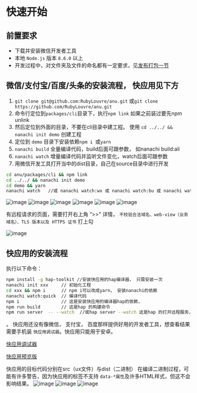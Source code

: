 # 快速开始

## 前置要求

* 下载并安装微信开发者工具
* 本地 `Node.js` 版本 `8.6.0` 以上
* 开发过程中，对文件夹及文件的命名都有一定要求，见[发布打包一节](publish.md)

## 微信/支付宝/百度/头条的安装流程， 快应用见下方

1. `git clone git@github.com:RubyLouvre/anu.git` 或`git clone https://github.com/RubyLouvre/anu.git`<br />
2. 命令行定位到`packages/cli`目录下，执行`npm link` 如果之前装过要先npm unlink<br />
3. 然后定位到外面的目录，不要在cli目录中建工程。 使用 `cd ../../ && nanachi init demo` 创建工程<br />
4. 定位到 `demo` 目录下安装依赖`npm i `或`yarn`
5.  `nanachi build` 全量编译代码，build后面可跟参数， 如nanachi build:ali<br />
6.  `nanachi watch` 增量编译代码并监听文件变化，watch后面可跟参数<br />
7. 用微信开发工具打开当中的dist目录，自己在source目录中进行开发<br />

```bash
cd anu/packages/cli && npm link
cd ../../ && nanachi init demo
cd demo && yarn
nanachi watch   //或 nanachi watch:wx 或 nanachi watch:bu 或 nanachi watch:ali 或 或 nanachi watch:tt
```

![image](./select_tmpl.png)
![image](./build_wx.png)
![image](./watch_wx.png)
![image](./build_bu.png)
![image](./build_ali.png)
![image](./watch_ali.png)

有远程请求的页面，需要打开右上角 “>>” 详情，  `不校验合法域名、web-view（业务域名）、TLS 版本以及 HTTPS 证书` 打上勾


![image](https://user-images.githubusercontent.com/190846/45038189-53f44a80-b093-11e8-9ecb-a4080f21b262.png)


## 快应用的安装流程

执行以下命令：

```bash
npm install -g hap-toolkit //安装快应用的hap编译器， 只需安装一次
nanachi init xxx     // 初始化工程
cd xxx && npm i      // npm i可以改成yarn， 安装nanachi的依赖
nanachi watch:quick  // 编译代码
npm i                // 这是安装快应用的编译器hap的依赖，
npm run build        // 这是hap 的构建命令
npm run server  -- --watch  //或hap server --watch 这是hap 的打开远程服务，生成二维码让你用手机扫码查看编译后的app
```
。
快应用还没有像微信， 支付宝， 百度那样提供好用的开发者工具，想查看结果需要手机装 `快应用调试器`。快应用只能用于安卓。

[快应用调试器](https://statres.quickapp.cn/quickapp/quickapp/201806/file/quickapp_debugger.apk)

[快应用预览版](https://statres.quickapp.cn/quickapp/quickapp/201806/file/quickapp_platform_preview_release_v1020.apk)

快应用的目标代码分别在src（ux文件）与dist（二进制）
在编译二进制过程，可能有许多警告，因为快应用的标签不支持 `data-*属性`及许多HTML样式，但这不会影响结果。
![image](./quick2ma.jpg)
![image](./quickdebugger.jpg)
![image](./watch_quick.jpg)

